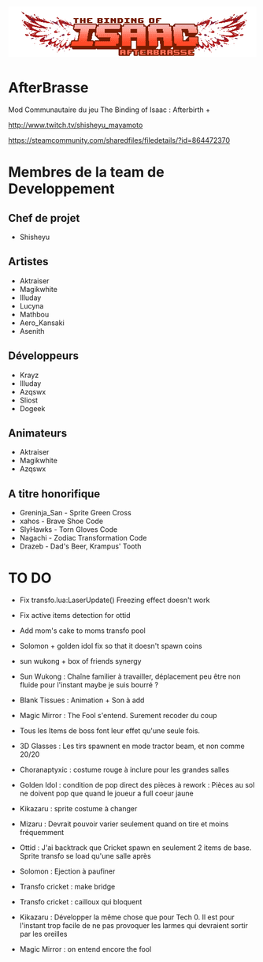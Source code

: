# ![pageres](assets/imgs/afterbrasse-logo.png)

# AfterBrasse
Mod Communautaire du jeu The Binding of Isaac : Afterbirth +

http://www.twitch.tv/shisheyu_mayamoto

https://steamcommunity.com/sharedfiles/filedetails/?id=864472370

# Membres de la team de Developpement

## Chef de projet

- Shisheyu

## Artistes

- Aktraiser
- Magikwhite
- Illuday
- Lucyna
- Mathbou
- Aero_Kansaki
- Asenith

## Développeurs

- Krayz
- Illuday
- Azqswx
- Sliost
- Dogeek

## Animateurs

- Aktraiser
- Magikwhite
- Azqswx

## A titre honorifique

- Greninja_San - Sprite Green Cross
- xahos - Brave Shoe Code
- SlyHawks - Torn Gloves Code
- Nagachi - Zodiac Transformation Code
- Drazeb - Dad's Beer, Krampus' Tooth

# TO DO

- Fix transfo.lua:LaserUpdate() Freezing effect doesn't work

- Fix active items detection for ottid

- Add mom's cake to moms transfo pool

- Solomon + golden idol fix so that it doesn't spawn coins

- sun wukong + box of friends synergy

- Sun Wukong : Chaîne familier à travailler, déplacement peu être non fluide pour l'instant maybe je suis bourré ?

- Blank Tissues : Animation + Son à add

- Magic Mirror : The Fool s'entend. Surement recoder du coup

- Tous les Items de boss font leur effet qu'une seule fois.

- 3D Glasses : Les tirs spawnent en mode tractor beam, et non comme 20/20

- Choranaptyxic : costume rouge à inclure pour les grandes salles

- Golden Idol : condition de pop direct des pièces à rework : Pièces au sol ne doivent pop que quand le joueur a full coeur jaune

- Kikazaru : sprite costume à changer

- Mizaru : Devrait pouvoir varier seulement quand on tire et moins fréquemment

- Ottid : J'ai backtrack que Cricket spawn en seulement 2 items de base. Sprite transfo se load qu'une salle après

- Solomon : Ejection à paufiner

- Transfo cricket : make bridge

- Transfo cricket : cailloux qui bloquent

- Kikazaru : Développer la même chose que pour Tech 0. Il est pour l'instant trop facile de ne pas provoquer les larmes qui devraient sortir par les oreilles

- Magic Mirror : on entend encore the fool
